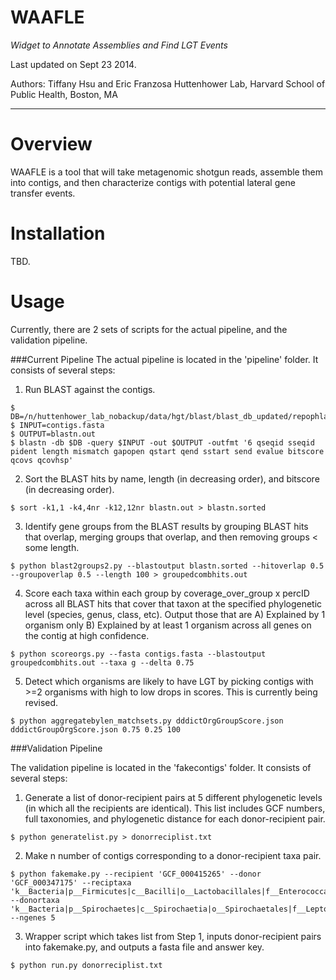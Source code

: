 WAAFLE
===================== 
*Widget to Annotate Assemblies and Find LGT Events*

Last updated on Sept 23 2014.

Authors: Tiffany Hsu and Eric Franzosa
Huttenhower Lab, Harvard School of Public Health,
Boston, MA

-----------------------------------------------------
Overview
=======
WAAFLE is a tool that will take metagenomic shotgun reads, assemble them into
contigs, and then characterize contigs with potential lateral gene transfer events. 

Installation
=======
TBD.

Usage
=======
Currently, there are 2 sets of scripts for the actual pipeline, and the
validation pipeline.

###Current Pipeline
The actual pipeline is located in the 'pipeline' folder. It consists of
several steps:

1. Run BLAST against the contigs.
```
$ DB=/n/huttenhower_lab_nobackup/data/hgt/blast/blast_db_updated/repophlan_31122013_speciescentroids.db
$ INPUT=contigs.fasta
$ OUTPUT=blastn.out 
$ blastn -db $DB -query $INPUT -out $OUTPUT -outfmt '6 qseqid sseqid pident length mismatch gapopen qstart qend sstart send evalue bitscore qcovs qcovhsp'
```

2. Sort the BLAST hits by name, length (in decreasing order), and bitscore (in decreasing order).
```
$ sort -k1,1 -k4,4nr -k12,12nr blastn.out > blastn.sorted
```

3. Identify gene groups from the BLAST results by grouping BLAST hits that overlap, merging groups that overlap, and then removing groups < some length.
```
$ python blast2groups2.py --blastoutput blastn.sorted --hitoverlap 0.5 --groupoverlap 0.5 --length 100 > groupedcombhits.out
```

4. Score each taxa within each group by coverage_over_group x percID across all BLAST hits that cover that taxon at the specified phylogenetic level (species, genus, class, etc). Output those that are A) Explained by 1 organism only B) Explained by at least 1 organism across all genes on the contig at high confidence.
```
$ python scoreorgs.py --fasta contigs.fasta --blastoutput groupedcombhits.out --taxa g --delta 0.75
```

5. Detect which organisms are likely to have LGT by picking contigs with >=2 organisms with high to low drops in scores. This is currently being revised.
```
$ python aggregatebylen_matchsets.py dddictOrgGroupScore.json dddictGroupOrgScore.json 0.75 0.25 100
```

###Validation Pipeline

The validation pipeline is located in the 'fakecontigs' folder. It consists of several steps:

1. Generate a list of donor-recipient pairs at 5 different phylogenetic
levels (in which all the recipients are identical). This list includes GCF
numbers, full taxonomies, and phylogenetic distance for each donor-recipient
pair. 
```
$ python generatelist.py > donorreciplist.txt
```

2. Make n number of contigs corresponding to a donor-recipient taxa pair.
```
$ python fakemake.py --recipient 'GCF_000415265' --donor 'GCF_000347175' --reciptaxa 'k__Bacteria|p__Firmicutes|c__Bacilli|o__Lactobacillales|f__Enterococcaceae|g__Enterococcus|s__Enterococcus_faecium|t__Enterococcus_faecium_SD3B_2' --donortaxa 'k__Bacteria|p__Spirochaetes|c__Spirochaetia|o__Spirochaetales|f__Leptospiraceae|g__Leptospira|s__Leptospira_alstoni|t__Leptospira_alstoni_serovar_Sichuan_str_79601' --ngenes 5
```

3. Wrapper script which takes list from Step 1, inputs donor-recipient pairs
into fakemake.py, and outputs a fasta file and
answer key.  
```
$ python run.py donorreciplist.txt
```
